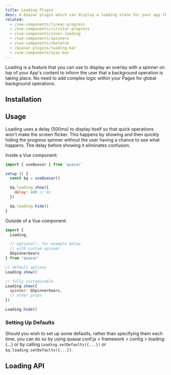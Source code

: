 ```yaml
---
title: Loading Plugin
desc: A Quasar plugin which can display a loading state for your app through an overlay with a spinner and a message.
related:
  - /vue-components/linear-progress
  - /vue-components/circular-progress
  - /vue-components/inner-loading
  - /vue-components/spinners
  - /vue-components/skeleton
  - /quasar-plugins/loading-bar
  - /vue-components/ajax-bar
---
```

Loading is a feature that you can use to display an overlay with a spinner on top of your App's content to inform the user that a background operation is taking place. No need to add complex logic within your Pages for global background operations.

## Installation
<doc-installation plugins="Loading" config="loading" />

## Usage
Loading uses a delay (500ms) to display itself so that quick operations won't make the screen flicker. This happens by showing and then quickly hiding the progress spinner without the user having a chance to see what happens. The delay before showing it eliminates confusion.

Inside a Vue component:

```js
import { useQuasar } from 'quasar'

setup () {
  const $q = useQuasar()

  $q.loading.show({
    delay: 400 // ms
  })

  $q.loading.hide()
}
```

Outside of a Vue component:

```js
import {
  Loading,

  // optional!, for example below
  // with custom spinner
  QSpinnerGears
} from 'quasar'

// default options
Loading.show()

// fully customizable
Loading.show({
  spinner: QSpinnerGears,
  // other props
})

Loading.hide()
```

<doc-example title="Default options" file="Loading/Default" />

<doc-example title="With message" file="Loading/WithMessage" />

<doc-example title="With customized box" file="Loading/WithBox" />

<doc-example title="With unsafe message, but sanitized" file="Loading/WithMessageSanitized" />

<doc-example title="Customized" file="Loading/Customized" />

<doc-example title="Show and Change" file="Loading/ShowAndChange" />

### Setting Up Defaults
Should you wish to set up some defaults, rather than specifying them each time, you can do so by using quasar.conf.js > framework > config > loading: {...} or by calling `Loading.setDefaults({...})` or `$q.loading.setDefaults({...})`.

## Loading API
<doc-api file="Loading" />
